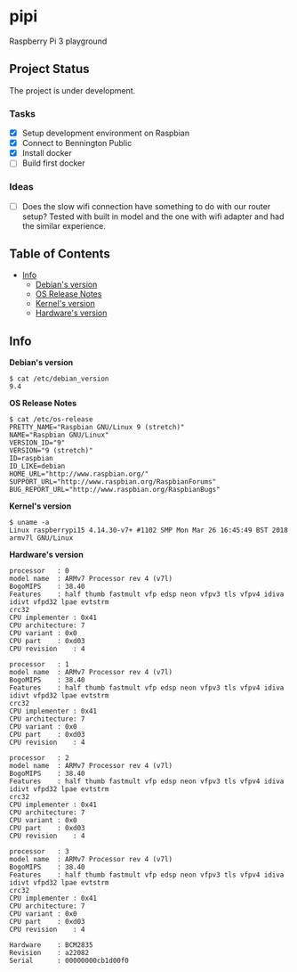 # pipi

Raspberry Pi 3 playground

## Project Status

The project is under development.

### Tasks

- [x] Setup development environment on Raspbian
- [x] Connect to Bennington Public
- [x] Install docker
- [ ] Build first docker

### Ideas

- [ ] Does the slow wifi connection have something to do with our router setup? Tested with built
  in model and the one with wifi adapter and had the similar experience.

## Table of Contents

- [Info](#info)
  - [Debian's version](#debians-version)
  - [OS Release Notes](#os-release-notes)
  - [Kernel's version](#kernels-version)
  - [Hardware's version](#hardwares-version)

## Info

**Debian's version**
```
$ cat /etc/debian_version
9.4
```

**OS Release Notes**
```
$ cat /etc/os-release
PRETTY_NAME="Raspbian GNU/Linux 9 (stretch)"
NAME="Raspbian GNU/Linux"
VERSION_ID="9"
VERSION="9 (stretch)"
ID=raspbian
ID_LIKE=debian
HOME_URL="http://www.raspbian.org/"
SUPPORT_URL="http://www.raspbian.org/RaspbianForums"
BUG_REPORT_URL="http://www.raspbian.org/RaspbianBugs"
```

**Kernel's version**
```
$ uname -a
Linux raspberrypi15 4.14.30-v7+ #1102 SMP Mon Mar 26 16:45:49 BST 2018 armv7l GNU/Linux
```

**Hardware's version**
```
processor   : 0
model name  : ARMv7 Processor rev 4 (v7l)
BogoMIPS    : 38.40
Features    : half thumb fastmult vfp edsp neon vfpv3 tls vfpv4 idiva idivt vfpd32 lpae evtstrm
crc32 
CPU implementer : 0x41
CPU architecture: 7
CPU variant : 0x0
CPU part    : 0xd03
CPU revision    : 4

processor   : 1
model name  : ARMv7 Processor rev 4 (v7l)
BogoMIPS    : 38.40
Features    : half thumb fastmult vfp edsp neon vfpv3 tls vfpv4 idiva idivt vfpd32 lpae evtstrm
crc32 
CPU implementer : 0x41
CPU architecture: 7
CPU variant : 0x0
CPU part    : 0xd03
CPU revision    : 4

processor   : 2
model name  : ARMv7 Processor rev 4 (v7l)
BogoMIPS    : 38.40
Features    : half thumb fastmult vfp edsp neon vfpv3 tls vfpv4 idiva idivt vfpd32 lpae evtstrm
crc32 
CPU implementer : 0x41
CPU architecture: 7
CPU variant : 0x0
CPU part    : 0xd03
CPU revision    : 4

processor   : 3
model name  : ARMv7 Processor rev 4 (v7l)
BogoMIPS    : 38.40
Features    : half thumb fastmult vfp edsp neon vfpv3 tls vfpv4 idiva idivt vfpd32 lpae evtstrm
crc32 
CPU implementer : 0x41
CPU architecture: 7
CPU variant : 0x0
CPU part    : 0xd03
CPU revision    : 4

Hardware    : BCM2835
Revision    : a22082
Serial      : 00000000cb1d00f0
```
